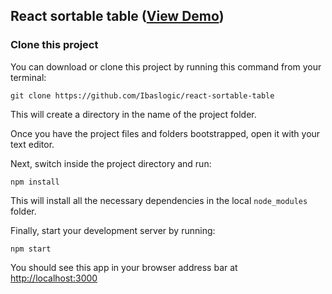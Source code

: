 ## React sortable table ([View Demo](https://react-sortable-table.herokuapp.com/))

### Clone this project

You can download or clone this project by running this command from your terminal:

```
git clone https://github.com/Ibaslogic/react-sortable-table
```

This will create a directory in the name of the project folder.

Once you have the project files and folders bootstrapped, open it with your text editor.

Next, switch inside the project directory and run:

```
npm install
```

This will install all the necessary dependencies in the local `node_modules` folder.

Finally, start your development server by running:

```
npm start
```

You should see this app in your browser address bar at [http://localhost:3000](http://localhost:3000)
